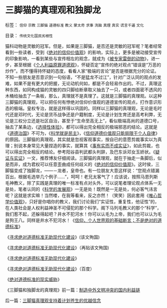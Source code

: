 # 三脚猫的真理观和独脚龙

标签： `信仰` `宗教` `三脚猫` `道德标准` `教义` `蒙太奇` `求事` `洗脑` `真理` `真实` `谎言千遍` `文化` 

目录： `传统文化国民劣根性`

猫科动物是灵敏的冠军。但是，如果是三脚猫，是否还是灵敏的冠军呢？笔者经常看到一些读者，受到《[绝对的信仰价值观](../../../2009/3/11/信仰，个人世界观的基础断言；不是绝对的道德标准.md)》的影响，实际上，更多是被动接受宣传的印象影响，一看到某些与宣传相左的观念，就成为《[被专家雷倒的动物](../../../2009/4/2/大学无书：不准为“雷人”专家辩护！.md)》，进一步，甚至根据《[个人利益原罪道德观](../../../2007/10/1/从《盐铁论》谈起中国人的私有财产原罪感.md)》，怀疑否定“宣传的绝对观点”错误是“万恶的炒作”。而不懂得持怀疑的态度，看看人家“极端的言论”是否是根据充分的论证。不知一些朋友是否意识到一句俗语，“不是猛龙不过江”，针对广泛认同的观点的发难，如果不是有更大的把握，无论动机何如，都是不会轻易作出的。不过，真理这种东西，如同构成猫的灵敏的四只脚给断章取义抽去了一只，或者四面密不透风的木桶给抽去了一条板，那么，真理就不是真理了。这就是三脚猫的真理观。以这种三脚猫的真理观，可以把任何有悖绝对信仰价值观的道德宣传的观点，打作意识形态的极端。皇权专治，就是这样得以巩固的。同样以三脚猫的真理观，无论是毛时代还是邓时代，无论是货币战争还是户籍制度，无论是计划生育还是高考利弊，无论是三权分立还是社区自治，甚至于“生命至高无上”，看似极端高尚的道德口号，抽去了某条边，《[选择性体验](../../../2009/4/4/期望，预期和选择性体验；有调查也没有发言权.md)》，都可以得出完全相反的极端邪恶的结论。这就是《[道德治国](../../../2008/7/30/道德治国，走在内战消亡的路上.md)》不可为，《[科学就是民主](http://blog.sina.com.cn/s/blog_5563a64d0100c3aq.html)》，《[信仰道德价值观只能局限于个人自律](../../../2009/6/1/为什么哲学信仰不能涵盖科学.md)》的原因。三脚猫的真理观，其实就是忽视客观事实，按自已的意愿剪裁事实以为真理；别说本身常见大量捏造的事实，就算其《[事有实而不成实证](../../../2009/5/22/“实”未必为实证，认识对象角色的主谓宾.md)》，如此剪裁，也可以得出完全相反的结论。参考阳谷县判武都头判辞，及巴东诉邓女玉娇状。《[疑证与实证](../../../2009/5/20/疑证与实证及汉议论文三要素论.md)》一文，推荐博友仔细阅读。三脚猫的真理观，就在于抽走一条脚后，似是而非，成为君权可以任意歪曲成任何歧义的《[绝对的信仰价值观](../../../2009/3/11/信仰，个人世界观的基础断言；不是绝对的道德标准.md)》。这时侯，三脚猫变成了独脚龙，——－龙者，皇帝也。有一位朋友大意这样说：“您观点错漏百出，根据毛选举几个例子……”，呵呵！老兄太客气了！应该说，按照马恩列斯毛神教义，除了实践是真理的唯一标准有点对头外，可以说笔者理论观点体系一无是处，笔者认同的《[科学的发展观](http://blog.sina.com.cn/s/blog_5563a64d0100d0v2.html)》一无是处！既然是一无是处，何必客气讳言呢？这就是求实嘛！当然喽，在我等看来，反之亦然！（笑笑）因此套用《[唯心哲学价值观](../../../2009/6/6/哥德尔悖论定理，唯心哲学的恶梦.md)》，只好是你唱你的教义，我们讨论我们“实证性，重复性，他证性”的，在人类社会是人权利益神圣不可侵犯的那个科学。阁下马列毛教义的那个“科学”，我们惹不起，还躲得起吧？井水不犯河水！你可以认毛为上帝，我们也可以认为毛是狗王八。同样是井水不犯河水！《[信仰，个人世界观的基础断言；不是绝对的道德标准](../../../2009/3/11/信仰，个人世界观的基础断言；不是绝对的道德标准.md)》

《[寻求绝对道德标准无助现代化建设](http://blog.sina.com.cn/s/blog_5563a64d0100c6eq.html)》(该文殉国)

《[寻求绝对道德标准无助现代化建设](http://blog.sina.com.cn/s/blog_5563a64d0100c6eq.html)》（再贴该文殉国)

《[寻求绝对道德标准无助现代化建设](http://blog.sina.com.cn/s/blog_5563a64d0100d54d.html)》

《[寻求绝对道德标准无助现代化建设](http://hi.baidu.com/darthchn/blog/item/4c69f2376ee8e5d5a3cc2bd6.html)》（百度）

《[绝对道德标准的现实威胁](../../../2009/3/13/绝对道德标准对现实的负面作用.md)》

《三脚猫和独脚龙的真理观》前一篇：[制造中外文明冲突的国内利益链](../../../2009/6/15/制造中外文明冲突的国内利益链.md)

后一篇：[三脚猫真理观支持着计划苍生的优越信念](../../../2009/6/16/三脚猫真理观支持着计划苍生的优越信念.md)